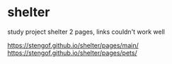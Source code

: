 # shelter

study project shelter
2 pages, links couldn't work well

https://stengof.github.io/shelter/pages/main/
https://stengof.github.io/shelter/pages/pets/

